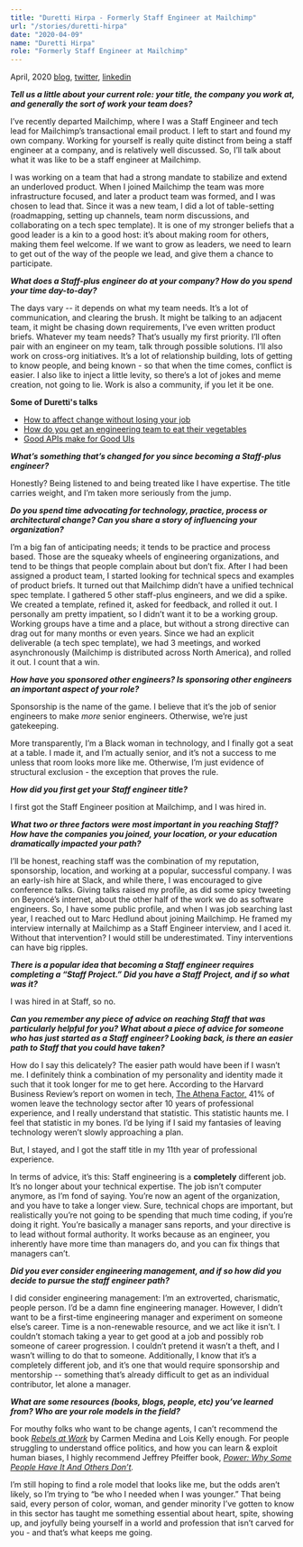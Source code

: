 ```yaml
---
title: "Duretti Hirpa - Formerly Staff Engineer at Mailchimp"
url: "/stories/duretti-hirpa"
date: "2020-04-09"
name: "Duretti Hirpa"
role: "Formerly Staff Engineer at Mailchimp"
---
```


<span class="date">April, 2020</span>
[blog](https://www.durettihirpa.com/),
[twitter](https://twitter.com/duretti),
[linkedin](https://www.linkedin.com/in/duretti/)

___Tell us a little about your current role: your title, the company you work at, and generally the sort of work your team does?___

I’ve recently departed Mailchimp, where I was a Staff Engineer and tech lead for Mailchimp’s transactional email product. I left to start and found my own company. Working for yourself is really quite distinct from being a staff engineer at a company, and is relatively well discussed. So, I’ll talk about what it was like to be a staff engineer at Mailchimp.

I was working on a team that had a strong mandate to stabilize and extend an underloved product. When I joined Mailchimp the team was more infrastructure focused, and later a product team was formed, and I was chosen to lead that. Since it was a new team, I did a lot of table-setting (roadmapping, setting up channels, team norm discussions, and collaborating on a tech spec template). It is one of my stronger beliefs that a good leader is a kin to a good host: it’s about making room for others, making them feel welcome. If we want to grow as leaders, we need to learn to get out of the way of the people we lead, and give them a chance to participate.

___What does a Staff-plus engineer do at your company? How do you spend your time day-to-day?___

The days vary -- it depends on what my team needs. It’s a lot of communication, and clearing the brush. It might be talking to an adjacent team, it might be chasing down requirements, I’ve even written product briefs. Whatever my team needs? That’s usually my first priority. I’ll often pair with an engineer on my team, talk through possible solutions. I’ll also work on cross-org initiatives. It’s a lot of relationship building, lots of getting to know people, and being known - so that when the time comes, conflict is easier. I also like to inject a little levity, so there’s a lot of jokes and meme creation, not going to lie. Work is also a community, if you let it be one.

<div class="pull">
<p><strong>Some of Duretti&#39;s talks</strong></p>
<ul>
<li><a href="https://www.youtube.com/watch?v=a9H7SGuRrC8">How to affect change without losing your job</a></li>
<li><a href="https://www.youtube.com/watch?v=sjsy_e1glKo">How do you get an engineering team to eat their vegetables</a></li>
<li><a href="https://www.youtube.com/watch?v=XyXxXuYdx0U">Good APIs make for Good UIs</a></li>
</ul>
</div>

___What’s something that’s changed for you since becoming a Staff-plus engineer?___

Honestly? Being listened to and being treated like I have expertise. The title carries weight, and I’m taken more seriously from the jump.

___Do you spend time advocating for technology, practice, process or architectural change? Can you share a story of influencing your organization?___

I’m a big fan of anticipating needs; it tends to be practice and process based. Those are the squeaky wheels of engineering organizations, and tend to be things that people complain about but don’t fix. After I had been assigned a product team, I started looking for technical specs and examples of product briefs. It turned out that Mailchimp didn’t have a unified technical spec template. I gathered 5 other staff-plus engineers, and we did a spike. We created a template, refined it, asked for feedback, and rolled it out. I personally am pretty impatient, so I didn’t want it to be a working group. Working groups have a time and a place, but without a strong directive can drag out for many months or even years. Since we had an explicit deliverable (a tech spec template), we had 3 meetings, and worked asynchronously (Mailchimp is distributed across North America), and rolled it out. I count that a win.

___How have you sponsored other engineers? Is sponsoring other engineers an important aspect of your role?___

Sponsorship is the name of the game. I believe that it’s the job of senior engineers to make _more_ senior engineers. Otherwise, we’re just gatekeeping.

More transparently, I’m a Black woman in technology, and I finally got a seat at a table. I made it, and I’m actually senior, and it’s not a success to me unless that room looks more like me. Otherwise, I’m just evidence of structural exclusion - the exception that proves the rule.

___How did you first get your Staff engineer title?___

I first got the Staff Engineer position at Mailchimp, and I was hired in.

___What two or three factors were most important in you reaching Staff? How have the companies you joined, your location, or your education dramatically impacted your path?___

I’ll be honest, reaching staff was the combination of my reputation, sponsorship, location, and working at a popular, successful company. I was an early-ish hire at Slack, and while there, I was encouraged to give conference talks. Giving talks raised my profile, as did some spicy tweeting on Beyoncé’s internet, about the other half of the work we do as software engineers. So, I have some public profile, and when I was job searching last year, I reached out to Marc Hedlund about joining Mailchimp. He framed my interview internally at Mailchimp as a Staff Engineer interview, and I aced it. Without that intervention? I would still be underestimated. Tiny interventions can have big ripples.

___There is a popular idea that becoming a Staff engineer requires completing a “Staff Project.” Did you have a Staff Project, and if so what was it?___

I was hired in at Staff, so no.

___Can you remember any piece of advice on reaching Staff that was particularly helpful for you? What about a piece of advice for someone who has just started as a Staff engineer? Looking back, is there an easier path to Staff that you could have taken?___

How do I say this delicately? The easier path would have been if I wasn’t me. I definitely think a combination of my personality and identity made it such that it took longer for me to get here. According to the Harvard Business Review’s report on women in tech, [The Athena Factor,](https://store.hbr.org/product/the-athena-factor-reversing-the-brain-drain-in-science-engineering-and-technology/10094) 41% of women leave the technology sector after 10 years of professional experience, and I really understand that statistic. This statistic haunts me. I feel that statistic in my bones. I’d be lying if I said my fantasies of leaving technology weren’t slowly approaching a plan.

But, I stayed, and I got the staff title in my 11th year of professional experience.

In terms of advice, it’s this: Staff engineering is a **completely** different job. It’s no longer about your technical expertise. The job isn’t computer anymore, as I’m fond of saying. You’re now an agent of the organization, and you have to take a longer view. Sure, technical chops are important, but realistically you’re not going to be spending that much time coding, if you’re doing it right. You’re basically a manager sans reports, and your directive is to lead without formal authority. It works because as an engineer, you inherently have more time than managers do, and you can fix things that managers can’t.

___Did you ever consider engineering management, and if so how did you decide to pursue the staff engineer path?___

I did consider engineering management: I’m an extroverted, charismatic, people person. I’d be a damn fine engineering manager. However, I didn’t want to be a first-time engineering manager and experiment on someone else’s career. Time is a non-renewable resource, and we act like it isn’t. I couldn’t stomach taking a year to get good at a job and possibly rob someone of career progression. I couldn’t pretend it wasn’t a theft, and I wasn’t willing to do that to someone. Additionally, I know that it’s a completely different job, and it’s one that would require sponsorship and mentorship -- something that’s already difficult to get as an individual contributor, let alone a manager.

___What are some resources (books, blogs, people, etc) you’ve learned from? Who are your role models in the field?___

For mouthy folks who want to be change agents, I can’t recommend the book _[Rebels at Work](https://www.amazon.com/dp/B00P9WL3WS/)_ by Carmen Medina and Lois Kelly enough. For people struggling to understand office politics, and how you can learn & exploit human biases, I highly recommend Jeffrey Pfeiffer book, _[Power: Why Some People Have It And Others Don’t](https://www.amazon.com/Power-Some-People-Have-Others-ebook/dp/B003V1WSZK/)._

I’m still hoping to find a role model that looks like me, but the odds aren’t likely, so I’m trying to “be who I needed when I was younger.” That being said, every person of color, woman, and gender minority I’ve gotten to know in this sector has taught me something essential about heart, spite, showing up, and joyfully being yourself in a world and profession that isn’t carved for you - and that’s what keeps me going. 
